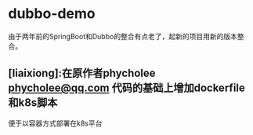 # dubbo-demo

由于两年前的SpringBoot和Dubbo的整合有点老了，起新的项目用新的版本整合。

## [liaixiong]:在原作者phycholee <phycholee@qq.com> 代码的基础上增加dockerfile和k8s脚本
便于以容器方式部署在k8s平台
